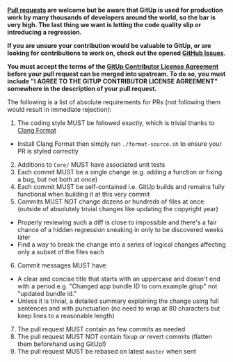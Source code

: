 **[Pull requests](https://github.com/git-up/GitUp/pulls?q=is%3Apr) are welcome but be aware that GitUp is used for production work by many thousands of developers around the world, so the bar is very high. The last thing we want is letting the code quality slip or introducing a regression.**

**If you are unsure your contribution would be valuable to GitUp, or are looking for contributions to work on, check out the opened [GitHub Issues](https://github.com/git-up/GitUp/issues).**

**You must accept the terms of the [GitUp Contributor License Agreement](https://github.com/git-up/GitUp/wiki/GITUP-CONTRIBUTOR-LICENSE-AGREEMENT) before your pull request can be merged into upstream. To do so, you must include "I AGREE TO THE GITUP CONTRIBUTOR LICENSE AGREEMENT" somewhere in the description of your pull request.**

The following is a list of absolute requirements for PRs (not following them would result in immediate rejection):

1. The coding style MUST be followed exactly, which is trivial thanks to [Clang Format](http://clang.llvm.org/docs/ClangFormat.html)
 - Install Clang Format then simply run `./format-source.sh` to ensure your PR is styled correctly
2. Additions to `Core/` MUST have associated unit tests
3. Each commit MUST be a single change (e.g. adding a function or fixing a bug, but not both at once)
4. Each commit MUST be self-contained i.e. GitUp builds and remains fully functional when building it at this very commit
5. Commits MUST NOT change dozens or hundreds of files at once (outside of absolutely trivial changes like updating the copyright year)
 - Properly reviewing such a diff is close to impossible and there's a fair chance of a hidden regression sneaking in only to be discovered weeks later
 - Find a way to break the change into a series of logical changes affecting only a subset of the files each
6. Commit messages MUST have:
 - A clear and concise title that starts with an uppercase and doesn't end with a period e.g. "Changed app bundle ID to com.example.gitup" not "updated bundle id."
 - Unless it is trivial, a detailed summary explaining the change using full sentences and with punctuation (no need to wrap at 80 characters but keep lines to a reasonable length)
7. The pull request MUST contain as few commits as needed
8. The pull request MUST NOT contain fixup or revert commits (flatten them beforehand using GitUp!)
9. The pull request MUST be rebased on latest `master` when sent
